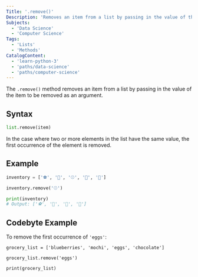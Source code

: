 ```yaml
---
Title: '.remove()'
Description: 'Removes an item from a list by passing in the value of the item to be removed as an argument.'
Subjects:
  - 'Data Science'
  - 'Computer Science'
Tags:
  - 'Lists'
  - 'Methods'
CatalogContent:
  - 'learn-python-3'
  - 'paths/data-science'
  - 'paths/computer-science'
---
```


The `.remove()` method removes an item from a list by passing in the value of the item to be removed as an argument.

## Syntax

```py
list.remove(item)
```

In the case where two or more elements in the list have the same value, the first occurrence of the element is removed.

## Example

```python
inventory = ['⚽', '🏀', '⚾️', '🎾', '🏐']

inventory.remove('⚾️')

print(inventory)
# Output: ['⚽', '🏀', '🎾', '🏐']
```

## Codebyte Example

To remove the first occurrence of `'eggs'`:

```codebyte/python
grocery_list = ['blueberries', 'mochi', 'eggs', 'chocolate']

grocery_list.remove('eggs')

print(grocery_list)
```
